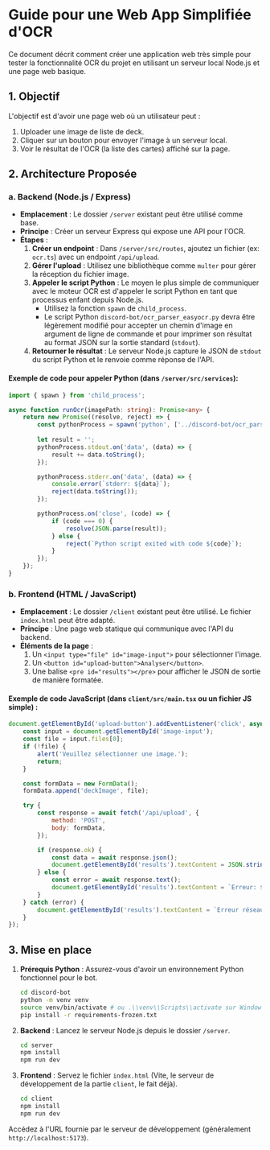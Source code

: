 # Guide pour une Web App Simplifiée d'OCR

Ce document décrit comment créer une application web très simple pour tester la fonctionnalité OCR du projet en utilisant un serveur local Node.js et une page web basique.

## 1. Objectif

L'objectif est d'avoir une page web où un utilisateur peut :
1.  Uploader une image de liste de deck.
2.  Cliquer sur un bouton pour envoyer l'image à un serveur local.
3.  Voir le résultat de l'OCR (la liste des cartes) affiché sur la page.

## 2. Architecture Proposée

### a. Backend (Node.js / Express)

- **Emplacement** : Le dossier `/server` existant peut être utilisé comme base.
- **Principe** : Créer un serveur Express qui expose une API pour l'OCR.
- **Étapes** :
    1.  **Créer un endpoint** : Dans `/server/src/routes`, ajoutez un fichier (ex: `ocr.ts`) avec un endpoint `/api/upload`.
    2.  **Gérer l'upload** : Utilisez une bibliothèque comme `multer` pour gérer la réception du fichier image.
    3.  **Appeler le script Python** : Le moyen le plus simple de communiquer avec le moteur OCR est d'appeler le script Python en tant que processus enfant depuis Node.js.
        - Utilisez la fonction `spawn` de `child_process`.
        - Le script Python `discord-bot/ocr_parser_easyocr.py` devra être légèrement modifié pour accepter un chemin d'image en argument de ligne de commande et pour imprimer son résultat au format JSON sur la sortie standard (`stdout`).
    4.  **Retourner le résultat** : Le serveur Node.js capture le JSON de `stdout` du script Python et le renvoie comme réponse de l'API.

#### Exemple de code pour appeler Python (dans `/server/src/services`):
```typescript
import { spawn } from 'child_process';

async function runOcr(imagePath: string): Promise<any> {
    return new Promise((resolve, reject) => {
        const pythonProcess = spawn('python', ['../discord-bot/ocr_parser_easyocr.py', imagePath]);
        
        let result = '';
        pythonProcess.stdout.on('data', (data) => {
            result += data.toString();
        });

        pythonProcess.stderr.on('data', (data) => {
            console.error(`stderr: ${data}`);
            reject(data.toString());
        });

        pythonProcess.on('close', (code) => {
            if (code === 0) {
                resolve(JSON.parse(result));
            } else {
                reject(`Python script exited with code ${code}`);
            }
        });
    });
}
```

### b. Frontend (HTML / JavaScript)

- **Emplacement** : Le dossier `/client` existant peut être utilisé. Le fichier `index.html` peut être adapté.
- **Principe** : Une page web statique qui communique avec l'API du backend.
- **Éléments de la page** :
    1.  Un `<input type="file" id="image-input">` pour sélectionner l'image.
    2.  Un `<button id="upload-button">Analyser</button>`.
    3.  Une balise `<pre id="results"></pre>` pour afficher le JSON de sortie de manière formatée.

#### Exemple de code JavaScript (dans `client/src/main.tsx` ou un fichier JS simple) :
```javascript
document.getElementById('upload-button').addEventListener('click', async () => {
    const input = document.getElementById('image-input');
    const file = input.files[0];
    if (!file) {
        alert('Veuillez sélectionner une image.');
        return;
    }

    const formData = new FormData();
    formData.append('deckImage', file);

    try {
        const response = await fetch('/api/upload', {
            method: 'POST',
            body: formData,
        });

        if (response.ok) {
            const data = await response.json();
            document.getElementById('results').textContent = JSON.stringify(data, null, 2);
        } else {
            const error = await response.text();
            document.getElementById('results').textContent = `Erreur: ${error}`;
        }
    } catch (error) {
        document.getElementById('results').textContent = `Erreur réseau: ${error}`;
    }
});
```

## 3. Mise en place

1.  **Prérequis Python** : Assurez-vous d'avoir un environnement Python fonctionnel pour le bot.
    ```bash
    cd discord-bot
    python -m venv venv
    source venv/bin/activate # ou .\\venv\\Scripts\\activate sur Windows
    pip install -r requirements-frozen.txt
    ```
2.  **Backend** : Lancez le serveur Node.js depuis le dossier `/server`.
    ```bash
    cd server
    npm install
    npm run dev
    ```
3.  **Frontend** : Servez le fichier `index.html` (Vite, le serveur de développement de la partie `client`, le fait déjà).
    ```bash
    cd client
    npm install
    npm run dev
    ```
Accédez à l'URL fournie par le serveur de développement (généralement `http://localhost:5173`). 
